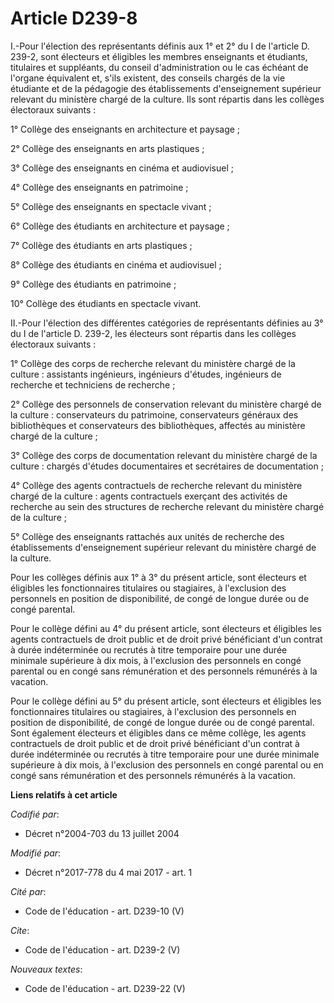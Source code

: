 # Article D239-8

I.-Pour l'élection des représentants définis aux 1° et 2° du I de l'article D. 239-2, sont électeurs et éligibles les membres
enseignants et étudiants, titulaires et suppléants, du conseil d'administration ou le cas échéant de l'organe équivalent et,
s'ils existent, des conseils chargés de la vie étudiante et de la pédagogie des établissements d'enseignement supérieur
relevant du ministère chargé de la culture. Ils sont répartis dans les collèges électoraux suivants : 

1° Collège des enseignants en architecture et paysage ; 

2° Collège des enseignants en arts plastiques ; 

3° Collège des enseignants en cinéma et audiovisuel ; 

4° Collège des enseignants en patrimoine ; 

5° Collège des enseignants en spectacle vivant ; 

6° Collège des étudiants en architecture et paysage ; 

7° Collège des étudiants en arts plastiques ; 

8° Collège des étudiants en cinéma et audiovisuel ; 

9° Collège des étudiants en patrimoine ; 

10° Collège des étudiants en spectacle vivant. 

II.-Pour l'élection des différentes catégories de représentants définies au 3° du I de l'article D. 239-2, les électeurs sont
répartis dans les collèges électoraux suivants : 

1° Collège des corps de recherche relevant du ministère chargé de la culture : assistants ingénieurs, ingénieurs d'études,
ingénieurs de recherche et techniciens de recherche ; 

2° Collège des personnels de conservation relevant du ministère chargé de la culture : conservateurs du patrimoine,
conservateurs généraux des bibliothèques et conservateurs des bibliothèques, affectés au ministère chargé de la culture ; 

3° Collège des corps de documentation relevant du ministère chargé de la culture : chargés d'études documentaires et
secrétaires de documentation ; 

4° Collège des agents contractuels de recherche relevant du ministère chargé de la culture : agents contractuels exerçant des
activités de recherche au sein des structures de recherche relevant du ministère chargé de la culture ; 

5° Collège des enseignants rattachés aux unités de recherche des établissements d'enseignement supérieur relevant du
ministère chargé de la culture. 

Pour les collèges définis aux 1° à 3° du présent article, sont électeurs et éligibles les fonctionnaires titulaires ou
stagiaires, à l'exclusion des personnels en position de disponibilité, de congé de longue durée ou de congé parental. 

Pour le collège défini au 4° du présent article, sont électeurs et éligibles les agents contractuels de droit public et de
droit privé bénéficiant d'un contrat à durée indéterminée ou recrutés à titre temporaire pour une durée minimale supérieure à
dix mois, à l'exclusion des personnels en congé parental ou en congé sans rémunération et des personnels rémunérés à la
vacation. 

Pour le collège défini au 5° du présent article, sont électeurs et éligibles les fonctionnaires titulaires ou stagiaires, à
l'exclusion des personnels en position de disponibilité, de congé de longue durée ou de congé parental. Sont également
électeurs et éligibles dans ce même collège, les agents contractuels de droit public et de droit privé bénéficiant d'un
contrat à durée indéterminée ou recrutés à titre temporaire pour une durée minimale supérieure à dix mois, à l'exclusion des
personnels en congé parental ou en congé sans rémunération et des personnels rémunérés à la vacation.

**Liens relatifs à cet article**

_Codifié par_:

  - Décret n°2004-703 du 13 juillet 2004

_Modifié par_:

  - Décret n°2017-778 du 4 mai 2017 - art. 1

_Cité par_:

  - Code de l'éducation - art. D239-10 (V)

_Cite_:

  - Code de l'éducation - art. D239-2 (V)

_Nouveaux textes_:

  - Code de l'éducation - art. D239-22 (V)
